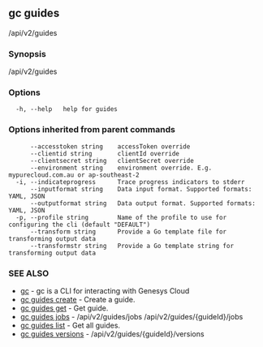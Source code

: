## gc guides

/api/v2/guides

### Synopsis

/api/v2/guides

### Options

```
  -h, --help   help for guides
```

### Options inherited from parent commands

```
      --accesstoken string    accessToken override
      --clientid string       clientId override
      --clientsecret string   clientSecret override
      --environment string    environment override. E.g. mypurecloud.com.au or ap-southeast-2
  -i, --indicateprogress      Trace progress indicators to stderr
      --inputformat string    Data input format. Supported formats: YAML, JSON
      --outputformat string   Data output format. Supported formats: YAML, JSON
  -p, --profile string        Name of the profile to use for configuring the cli (default "DEFAULT")
      --transform string      Provide a Go template file for transforming output data
      --transformstr string   Provide a Go template string for transforming output data
```

### SEE ALSO

* [gc](gc.html)	 - gc is a CLI for interacting with Genesys Cloud
* [gc guides create](gc_guides_create.html)	 - Create a guide.
* [gc guides get](gc_guides_get.html)	 - Get guide.
* [gc guides jobs](gc_guides_jobs.html)	 - /api/v2/guides/jobs /api/v2/guides/{guideId}/jobs
* [gc guides list](gc_guides_list.html)	 - Get all guides.
* [gc guides versions](gc_guides_versions.html)	 - /api/v2/guides/{guideId}/versions


